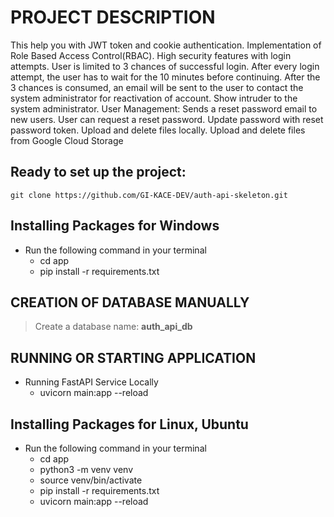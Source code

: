 # PROJECT DESCRIPTION
This help you with JWT token and cookie authentication.
Implementation of Role Based Access Control(RBAC).
High security features with login attempts. User is limited to 3 chances of successful login.
After every login attempt, the user has to wait for the 10 minutes before continuing.
After the 3 chances is consumed, an email will be sent to the user to contact the system administrator for reactivation of account.
Show intruder to the system administrator.
User Management: Sends a reset password email to new users.
User can request a reset password.
Update password with reset password token.
Upload and delete files locally.
Upload and delete files from Google Cloud Storage

## Ready to set up the project:
    git clone https://github.com/GI-KACE-DEV/auth-api-skeleton.git

## Installing Packages for Windows
- Run the following command in your terminal
    - cd app
    - pip install -r requirements.txt


## CREATION OF DATABASE MANUALLY
>  Create a database name: **auth_api_db**



## RUNNING OR STARTING APPLICATION
- Running FastAPI Service Locally
    - uvicorn main:app --reload



## Installing Packages for Linux, Ubuntu
- Run the following command in your terminal
    - cd app
    - python3 -m venv venv
    - source venv/bin/activate
    - pip install -r requirements.txt
    - uvicorn main:app --reload
